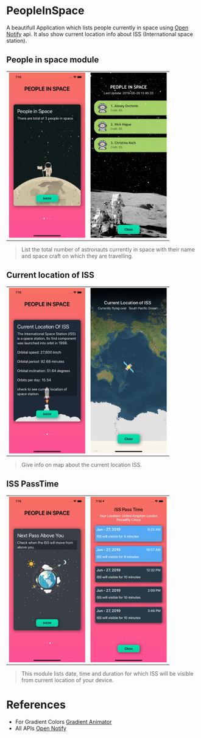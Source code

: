# PeopleInSpace
A beautifull Application which lists people currently in space using [Open Notify](http://api.open-notify.org/) api.
It also show current location info about ISS (International space station).

## People in space module
  
<table>
    <tr>
        <td>
            <img src = "Screenshots\screenshot(1).png" width = 200 alt = "Home 1">            
        </td>
        <td>
            <img src = "Screenshots\screenshot(4).png" width = 200 alt = "Home 2">            
        </td>
        </tr>
</table>

> List the total number of astronauts currently in space with their name and space craft on which they are travelling.

## Current location of ISS

<table>
    <tr>
        <td>
            <img src = "Screenshots\screenshot(2).png" width = 200 alt = "Home 1">            
        </td>
        <td>
            <img src = "Screenshots\screenshot(5).png" width = 200 alt = "Home 2">            
        </td>
    </tr>
</table>

> Give info on map about the current location ISS.

## ISS PassTime

<table>
    <tr>
        <td>
            <img src = "Screenshots\screenshot(3).png" width = 200 alt = "Home 1">            
        </td>
        <td>
            <img src = "Screenshots\screenshot(6).png" width = 200 alt = "Home 2">            
        </td>
     </tr>
 </table>
 
> This module lists date, time and duration for which ISS will be visible from current location of your device.

# References
- For Gradient Colors [Gradient Animator](https://github.com/iLeafSolutionsPvtLtd/GradientAnimator)
- All APIs [Open Notify](http://api.open-notify.org/)
